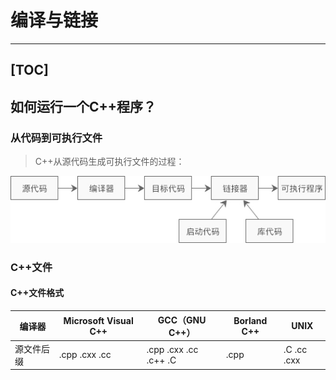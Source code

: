 # 编译与链接
---
[TOC]
---

## 如何运行一个C++程序？

### 从代码到可执行文件

> C++从源代码生成可执行文件的过程：

![20190813152426.png](https://raw.githubusercontent.com/itisl/Pic_Bed/master/img/20190813152426.png)

### C++文件
#### C++文件格式
| 编译器 | Microsoft Visual C++ | GCC（GNU C++）       | Borland C++ | UNIX       |
| ------ | -------------------- | -------------------- | ----------- | ---------- |
| 源文件后缀   | .cpp .cxx .cc         | .cpp .cxx .cc .c++ .C | .cpp         | .C .cc .cxx |

